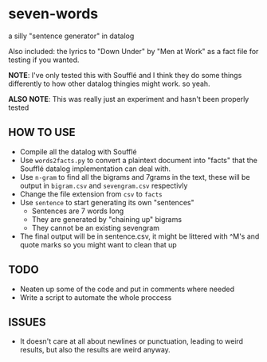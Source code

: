 # seven-words
a silly "sentence generator" in datalog

Also included: the lyrics to "Down Under" by "Men at Work" as a fact file for testing if you wanted.

**NOTE**: I've only tested this with Soufflé and I think they do some things differently to how other datalog thingies might work. so yeah.

**ALSO NOTE**: This was really just an experiment and hasn't been properly tested

## HOW TO USE
* Compile all the datalog with Soufflé
* Use `words2facts.py` to convert a plaintext document into "facts" that the Soufflé datalog implementation can deal with.
* Use `n-gram` to find all the bigrams and 7grams in the text, these will be output in `bigram.csv` and `sevengram.csv` respectivly
* Change the file extension from `csv` to `facts`
* Use `sentence` to start generating its own "sentences"
    * Sentences are 7 words long
    * They are generated by "chaining up" bigrams
    * They cannot be an existing sevengram
* The final output will be in sentence.csv, it might be littered with ^M's and quote marks so you might want to clean that up

## TODO
* Neaten up some of the code and put in comments where needed
* Write a script to automate the whole proccess

## ISSUES
* It doesn't care at all about newlines or punctuation, leading to weird results, but also the results are weird anyway.
